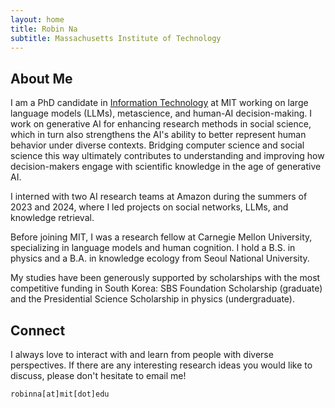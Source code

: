 ```yaml
---
layout: home
title: Robin Na
subtitle: Massachusetts Institute of Technology
---
```


## About Me

I am a PhD candidate in [Information Technology](https://mitsloan.mit.edu/faculty/academic-groups/information-technology/about-us) at MIT working on large language models (LLMs), metascience, and human-AI decision-making. I work on generative AI for enhancing research methods in social science, which in turn also strengthens the AI's ability to better represent human behavior under diverse contexts. Bridging computer science and social science this way ultimately contributes to understanding and improving how decision-makers engage with scientific knowledge in the age of generative AI.

I interned with two AI research teams at Amazon during the summers of 2023 and 2024, where I led projects on social networks, LLMs, and knowledge retrieval.

Before joining MIT, I was a research fellow at Carnegie Mellon University, specializing in language models and human cognition. I hold a B.S. in physics and a B.A. in knowledge ecology from Seoul National University.

My studies have been generously supported by scholarships with the most competitive funding in South Korea: SBS Foundation Scholarship (graduate) and the Presidential Science Scholarship in physics (undergraduate).

<!--
In one stream, I explore how to advance research methodologies in social and organizational science through integrative/adaptive experiment and interpretable machine learning. This contributes to the second stream, which is to develop a better understanding of how the omnipresence of algorithmic decision-making influences our knowledge ecosystem. Optimistically, how can algorithms help us expand our knowledge by connecting the dots and revealing rich dimensions of subtleties previously less explored by humans? Pessimistically, how can algorithmic biases perpetuate social stratification or contribute to polarization and suboptimal collective performance? -->

<!---
broadly interested in deploying various computational methods to understand collective human behaviors in IT-driven society. Such methods include network analysis, natural language processing, reinforcement learning, causal inference, and adaptive experiments. My ambitious research goal is to employ IT in a way that contributes to society where diverse ideas and backgrounds are appreciated while preventing polarization and discrimination that can be caused by social media and machine learning algorithms. This explains my current interests in algorithmic fairness and social network.
--->


## Connect

I always love to interact with and learn from people with diverse perspectives. If there are any interesting research ideas you would like to discuss, please don't hesitate to email me!

```
robinna[at]mit[dot]edu
```
